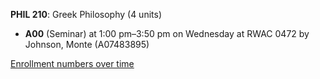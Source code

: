 **PHIL 210**: Greek Philosophy (4 units)

- **A00** (Seminar) at 1:00 pm–3:50 pm on Wednesday at RWAC 0472 by Johnson, Monte (A07483895)

[Enrollment numbers over time](./PHIL210.tsv)
